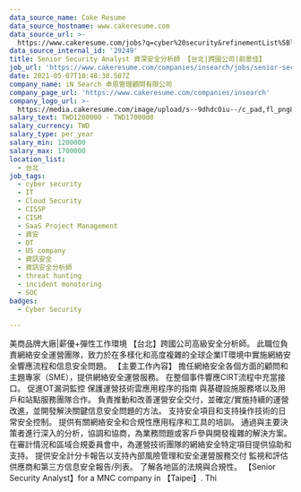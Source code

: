 ```yaml
---
data_source_name: Cake Resume
data_source_hostname: www.cakeresume.com
data_source_url: >-
  https://www.cakeresume.com/jobs?q=cyber%20security&refinementList%5Blang_name%5D%5B0%5D=English&refinementList%5Bsalary_type%5D=per_year&range%5Bsalary_range%5D%5Bmin%5D=1000000
data_source_internal_id: '29249'
title: Senior Security Analyst 資深安全分析師 【台北|跨國公司|前景佳】
job_url: 'https://www.cakeresume.com/companies/insearch/jobs/senior-security-analyst'
date: 2021-05-07T10:48:38.507Z
company_name: iN Search 卓恩管理顧問有限公司
company_page_url: 'https://www.cakeresume.com/companies/insearch'
company_logo_url: >-
  https://media.cakeresume.com/image/upload/s--9dhdcOiu--/c_pad,fl_png8,h_200,w_200/v1610522688/ppnzb1veba43cha2rznf.png
salary_text: TWD1200000 - TWD1700000
salary_currency: TWD
salary_type: per_year
salary_min: 1200000
salary_max: 1700000
location_list:
  - 台北
job_tags:
  - cyber security
  - IT
  - Cloud Security
  - CISSP
  - CISM
  - SaaS Project Management
  - 資安
  - OT
  - US company
  - 資訊安全
  - 資訊安全分析師
  - threat hunting
  - incident monotoring
  - SOC
badges:
  - Cyber Security

---
```


美商品牌大廠|薪優+彈性工作環境 【台北】跨國公司高級安全分析師。 此職位負責網絡安全運營團隊，致力於在多樣化和高度複雜的全球企業IT環境中實施網絡安全響應流程和信息安全問題。 【主要工作內容】 擔任網絡安全各個方面的顧問和主題專家（SME），提供網絡安全運營服務。 在整個事件響應CIRT流程中充當接口。 促進OT漏洞監控 保護運營技術雲應用程序的指南 與基礎設施服務塔以及用戶和站點服務團隊合作。 負責推動和改善運營安全交付，並確定/實施持續的運營改進，並開發解決關鍵信息安全問題的方法。 支持安全項目和支持操作技術的日常安全控制。 提供有關網絡安全和合規性應用程序和工具的培訓。 通過與主要決策者進行深入的分析，協調和協商，為業務問題或客戶參與開發複雜的解決方案。 在審計情況和區域合規委員會中，為運營技術團隊的網絡安全特定項目提供協助和支持。 提供安全計分卡報告以支持內部風險管理和安全運營服務交付 監視和評估供應商和第三方信息安全報告/列表。 了解各地區的法規與合規性。 【Senior Security Analyst】for a MNC company in 【Taipei】. Thi